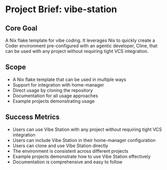 # Project Brief: vibe-station

## Core Goal

A Nix flake template for vibe coding. It leverages Nix to quickly create a Coder environment
pre-configured with an agentic developer, Cline, that can be used with any project without requiring tight VCS integration.

## Scope

- A Nix flake template that can be used in multiple ways
- Support for integration with home-manager
- Direct usage by cloning the repository
- Documentation for all usage approaches
- Example projects demonstrating usage

## Success Metrics

- Users can use Vibe Station with any project without requiring tight VCS integration
- Users can include Vibe Station in their home-manager configuration
- Users can clone and use Vibe Station directly
- The environment is consistent across different projects
- Example projects demonstrate how to use Vibe Station effectively
- Documentation is comprehensive and easy to follow
